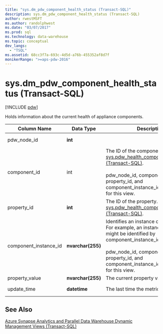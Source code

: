 ```yaml
---
title: "sys.dm_pdw_component_health_status (Transact-SQL)"
description: sys.dm_pdw_component_health_status (Transact-SQL)
author: rwestMSFT
ms.author: randolphwest
ms.date: "03/07/2017"
ms.prod: sql
ms.technology: data-warehouse
ms.topic: conceptual
dev_langs:
  - "TSQL"
ms.assetid: 68cc3f7a-693c-4d5d-a76b-455352af8d7f
monikerRange: ">=aps-pdw-2016"
---
```

# sys.dm_pdw_component_health_status (Transact-SQL)
[!INCLUDE [pdw](../../includes/applies-to-version/pdw.md)]

  Holds information about the current health of appliance components.  
  
|Column Name|Data Type|Description|Range|  
|-----------------|---------------|-----------------|-----------|  
|pdw_node_id|**int**||Not NULL|  
|component_id|int|The ID of the component. See [sys.pdw_health_components &#40;Transact-SQL&#41;](../../relational-databases/system-catalog-views/sys-pdw-health-components-transact-sql.md).<br /><br /> pdw_node_id, component_id, property_id, and component_instance_id form the key for this view.|Not NULL|  
|property_id|**int**|The ID of the property. See [sys.pdw_health_component_properties &#40;Transact-SQL&#41;](../../relational-databases/system-catalog-views/sys-pdw-health-component-properties-transact-sql.md).|NOT NULL|  
|component_instance_id|**nvarchar(255)**|Identifies an instance of a component. For example, an instance of a CPU might be identified by component_instance_id='CPU1'.<br /><br /> pdw_node_id, component_id, property_id, and component_instance_id form the key for this view.|NOT NULL|  
|property_value|**nvarchar(255)**|The current property value.|NULL|  
|update_time|**datetime**|The last time the metric was updated.|NOT NULL|  
  
## See Also  
 [Azure Synapse Analytics and Parallel Data Warehouse Dynamic Management Views &#40;Transact-SQL&#41;](../../relational-databases/system-dynamic-management-views/sql-and-parallel-data-warehouse-dynamic-management-views.md)  
  
  
